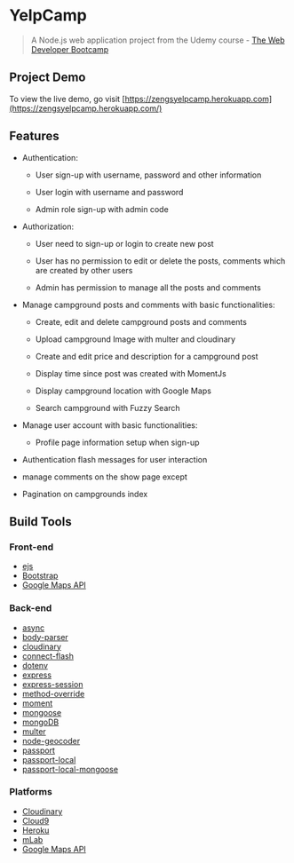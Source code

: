 # YelpCamp
>A Node.js web application project from the Udemy course - [The Web Developer Bootcamp](https://www.udemy.com/the-web-developer-bootcamp/)
## Project Demo
To view the live demo, go visit [https://zengsyelpcamp.herokuapp.com](https://zengsyelpcamp.herokuapp.com/)
## Features
* Authentication:

  * User sign-up with username, password and other information
  
  * User login with username and password
  
  * Admin role sign-up with admin code
  
* Authorization:

  * User need to sign-up or login to create new post
  
  * User has no permission to edit or delete the posts, comments which are created by other users
  
  * Admin has permission to manage all the posts and comments
  
* Manage campground posts and comments with basic functionalities: 

  * Create, edit and delete campground posts and comments
  
  * Upload campground Image with multer and cloudinary
  
  * Create and edit price and description for a campground post
  
  * Display time since post was created with MomentJs
  
  * Display campground location with Google Maps
  
  * Search campground with Fuzzy Search
  
* Manage user account with basic functionalities:

  * Profile page information setup when sign-up
  
* Authentication flash messages for user interaction

* manage comments on the show page except

* Pagination on campgrounds index

## Build Tools
### Front-end
* [ejs](http://ejs.co/)
* [Bootstrap](https://getbootstrap.com/)
* [Google Maps API](https://cloud.google.com/maps-platform/)
### Back-end
* [async](http://caolan.github.io/async/)
* [body-parser](https://www.npmjs.com/package/body-parser)
* [cloudinary](https://cloudinary.com/)
* [connect-flash](https://github.com/jaredhanson/connect-flash#connect-flash)
* [dotenv](https://www.npmjs.com/package/dotenv)
* [express](https://expressjs.com/)
* [express-session](https://github.com/expressjs/session#express-session)
* [method-override](https://github.com/expressjs/method-override#method-override)
* [moment](https://momentjs.com/)
* [mongoose](https://mongoosejs.com/)
* [mongoDB](https://www.mongodb.com/)
* [multer](https://github.com/expressjs/multer)
* [node-geocoder](https://www.npmjs.com/package/node-geocoder)
* [passport](http://www.passportjs.org/)
* [passport-local](https://github.com/jaredhanson/passport-local#passport-local)
* [passport-local-mongoose](https://github.com/saintedlama/passport-local-mongoose)
### Platforms
* [Cloudinary](https://cloudinary.com/)
* [Cloud9](https://aws.amazon.com/cn/cloud9/?origin=c9io)
* [Heroku](https://dashboard.heroku.com/apps)
* [mLab](https://mlab.com/)
* [Google Maps API](https://cloud.google.com/maps-platform/)
